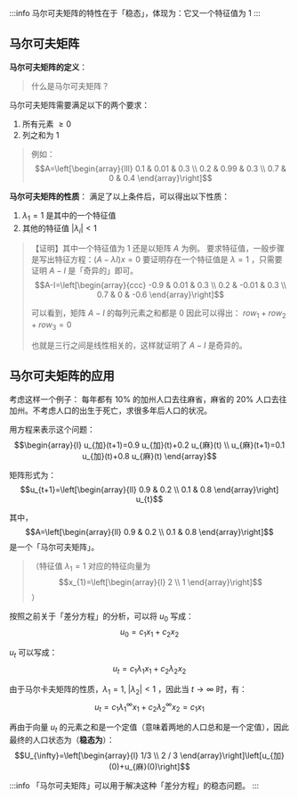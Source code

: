 :::info
马尔可夫矩阵的特性在于「稳态」，体现为：它又一个特征值为 1
:::

## 马尔可夫矩阵
**马尔可夫矩阵的定义**：
> 什么是马尔可夫矩阵？

马尔可夫矩阵需要满足以下的两个要求：

1. 所有元素 $\ge 0$ 
2. 列之和为 $1$ 

> 例如：
> $$A=\left[\begin{array}{lll}
0.1 & 0.01 & 0.3 \\
0.2 & 0.99 & 0.3 \\
0.7 & 0 & 0.4
\end{array}\right]$$ 


**马尔可夫矩阵的性质**：
满足了以上条件后，可以得出以下性质：

1. $\lambda_1 = 1$  是其中的一个特征值
2. 其他的特征值 $|\lambda _i| < 1$ 

> 【证明】其中一个特征值为 $1$ 
> 还是以矩阵 $A$  为例。
> 要求特征值，一般步骤是写出特征方程：$(A - \lambda I) x = 0$ 
> 要证明存在一个特征值是 $\lambda = 1$ ，只需要证明 $A - I$  是「奇异的」即可。
> $$A-I=\left[\begin{array}{ccc}
-0.9 & 0.01 & 0.3 \\
0.2 & -0.01 & 0.3 \\
0.7 & 0 & -0.6
\end{array}\right]$$ 
> 
> 可以看到，矩阵 $A - I$  的每列元素之和都是 $0$ 
> 因此可以得出：
> $row_1 + row_2 + row_3 = 0$ 
> 
> 也就是三行之间是线性相关的，这样就证明了 $A - I$  是奇异的。



## 马尔可夫矩阵的应用
考虑这样一个例子：
每年都有 $10 \%$  的加州人口去往麻省，麻省的 $20 \%$  人口去往加州。不考虑人口的出生于死亡，求很多年后人口的状况。

用方程来表示这个问题：
$$\begin{array}{l}
u_{加}(t+1)=0.9 u_{加}(t)+0.2 u_{麻}(t) \\
u_{麻}(t+1)=0.1 u_{加}(t)+0.8 u_{麻}(t)
\end{array}$$

矩阵形式为：
$$u_{t+1}=\left[\begin{array}{ll}
0.9 & 0.2 \\
0.1 & 0.8
\end{array}\right] u_{t}$$  

其中，$$A=\left[\begin{array}{ll}
0.9 & 0.2 \\
0.1 & 0.8
\end{array}\right]$$  是一个「马尔可夫矩阵」。
> （特征值 $\lambda_1 = 1$  对应的特征向量为 $$x_{1}=\left[\begin{array}{l}
2 \\
1
\end{array}\right]$$ ）


按照之前关于「差分方程」的分析，可以将 $u_0$  写成：
$$u_0 = c_1 x_1 + c_2 x_2$$

$u_t$  可以写成：
$$u_t = c_1 \lambda_1 x_1 + c_2 \lambda_2 x_2$$

由于马尔卡夫矩阵的性质，$\lambda_1 = 1,\; |\lambda_2| < 1$ ，因此当 $t \to \infty$  时，有：
$$u_t = c_1 \lambda_1^\infty x_1 + c_2 \lambda_2^\infty x_2 = c_1 x_1$$

再由于向量 $u_t$  的元素之和是一个定值（意味着两地的人口总和是一个定值），因此最终的人口状态为（**稳态为**）：
$$U_{\infty}=\left[\begin{array}{l}
1/3 \\
2 / 3
\end{array}\right]\left[u_{加}(0)+u_{麻}(0)\right]$$

:::info
「马尔可夫矩阵」可以用于解决这种「差分方程」的稳态问题。
:::

